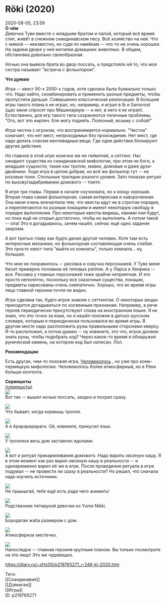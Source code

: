 Röki (2020)
============

   
 2020-08-05, 23:59   
   **О чём**    
 Девочка Туве вместе с младшим братом и папой, который всё время спит, живёт в снежном скандинавском лесу. Всё хозяйство на ней. Что с мамой -- неизвестно, но судя по намёкам -- что-то не очень хорошее. На заднем дворе у неё могилки домашних животных. В общем, обстановка довольно своеобразная.   
   
 Ночью она вывела брата во двор поссать, а предстояло ей то, что моя сестра называет "встреча с фольклором".   
   
  **Что думаю**    
   
 Игра -- квест 90-х 2000-х годов, хотя сделана была буквально только что. Надо найти, скомбинировать и применить разные предметы, чтобы пропустили дальше. Совершенно классическая реализация. В большие игры такого плана я не играл, но, например, я играл в Ib и Samorost (щас меня спросят про Машинариум -- и нет, в него я не играл). Естественно, для игр такого типа сохраняются типичные проблемы. "Ого, вот это кирпич. Еле могу поднять. Полезный, возьму с собой!"   
   
 Игра честна с игроком, что воспринимается нормально. "Честна" означает, что нет мест, непроходимых без прохождения. Нет мест, где надо делать совсем неочевидные вещи. Где одни действия блокируют другие действия.   
   
 Но главное в этой игре конечно же не геймплей, а сеттинг. Нас ожидают существа из скандинавской мифологии, при этом не боги, а младшие сущности, такие как тролли, мавки, домовые и даже духи-двойники. Ходя игра в целом добрая, но всё же фольклор тут -- не розовые пони. Сполшные трагедии разного уровня. Зато показан ритуал по вызову/задабриванию домового -- томте.   
   
 В игре три главы. Первая в начале скучновата, но к концу хорошая. Вторая глава самая фольклорная, самая интересная и навороченная. Она меня очень впечатлила тем, что квесты идут не в строгом порядке, а переплетаются по разным локациям и имеют некоторую свободу в порядке выполнения. Про некоторые квесты видишь, какими они будут, но пока ещё не открыл достаточно, чтобы их выполнить. А потом такой -- опа! Это я догадываюсь, зачем нашёл, сейчас ещё одно задание закроем.   
   
 А вот третью главу как будто делал другой человек. Хотя там есть интересные механики, но фольклорная составляющая очень слабая. Это просто квест типа "выйти из комнаты", только комната... ну, большая.   
   
 Что мне не понравилось -- рисовка и озвучка персонажей. У Туве меня бесит примерно половина её типовых реплик. А у Ларса и Хенрика -- все. Рисовка у главных персонажей тоже крайне неприятная. И это просто непонятно, поскольку все сказочные существа, локации, предметы нарисованы очень симпатично. Хорошо, что во время игры лицо главной героини почти не видно.   
   
 Игра сделана так, будто игрок знаком с сеттингом. О некоторых вещах приходится догадываться по косвенным признакам. Например, в речи героев периодически присутствуют слова на иностранном языке. Я не знаю, что это точно за язык, но я нашёл похожие в датско-русском словаре, которым я периодически пользовался во время игры. В другом месте надо расположить руны правильными сторонами кверху. Я-то расположил, а потом думаю -- ну извините, это что, игрок должен знать руны, чтобы подобрать код? Через какое-то время я обнаружил рунический камень, на котором код был написан. Лол.   
   
   
  **Рекомендации**    
   
 Есть другая, чем-то похожая игра,  [Человеколось](The%20Mooseman%20(Человеколось))  , но уже про коми-пермяцкую мифологию. Человеколось более атмосферный, но в Рёки больше контента.   
   
  **Скриншоты**    
  [(скриншоты)](https://zHz00.diary.ru/p219765271.htm?index=1#linkmore219765271m1)       
  [![](https://i.imgur.com/XvaFhUAl.png)](https://i.imgur.com/XvaFhUA.png)    
 Вот так -- вышел ночью поссать, заодно и посрал сразу.   
   
  [![](https://i.imgur.com/IPZRUzYl.png)](https://i.imgur.com/IPZRUzY.png)    
 Что бывает, когда кормишь тролля.   
   
  [![](https://i.imgur.com/CZYHKS6l.png)](https://i.imgur.com/CZYHKS6.png)    
 А я Арарарарараги. Ой, извините, прикусил язык.   
   
  [![](https://i.imgur.com/cb9tUWxl.png)](https://i.imgur.com/cb9tUWx.png)    
 У троллихи весь дом заставлен идолами.   
   
  [![](https://i.imgur.com/1pFartfl.png)](https://i.imgur.com/1pFartf.png)    
 А вот и ритуал прикармливания домового. Надо варить овсяную кашу. Я в этом момент как раз варил овсяную кашу в реальности -- и одновременно варил её же в игре. После проведения ритуала в игре подумал -- не провести ли сразу в реальности? Но решил, что сначала надо изучить источники.   
   
  [![](https://i.imgur.com/cCUwwq3l.png)](https://i.imgur.com/cCUwwq3.png)    
 Не прыыыгай, тебе ещё есть ради чего жиииить!   
   
  [![](https://i.imgur.com/ISgEAPUl.png)](https://i.imgur.com/ISgEAPU.png)    
 Родственник пятирукой девочки из Yume Nikki.   
   
  [![](https://i.imgur.com/SeFGpOfl.png)](https://i.imgur.com/SeFGpOf.png)    
 Бородатая жаба размером с дом.   
   
  [![](https://i.imgur.com/L7FifX2l.png)](https://i.imgur.com/L7FifX2.png)    
 Атмосферное местечко.   
   
  [![](https://i.imgur.com/NMxeoN0l.png)](https://i.imgur.com/NMxeoN0.png)    
 Напоследок -- главная героиня крупным планом. Вы только посмотрите на это лицо! Это же чудовищно.   
   
      
    
 <https://diary.ru/~zHz00/p219765271_r-246-ki-2020.htm>   
   
 Теги:   
 [[Скандинавия]]   
 [[Дзякиган]]   
 [[Игры]]   
 ID: p219765271